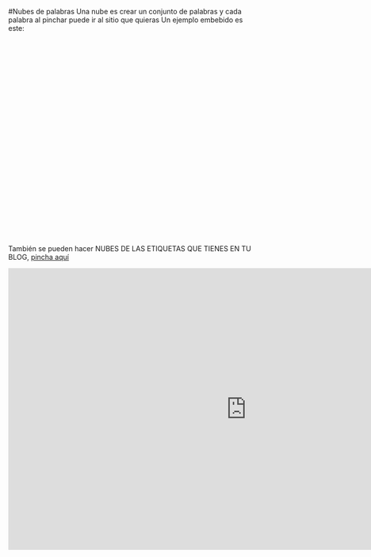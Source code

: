#Nubes de palabras
Una nube es crear un conjunto de palabras y cada palabra al pinchar puede ir al sitio que quieras
Un ejemplo embebido es este:

<div style="width: 400px; height: 400px;" data-wordart-src="//cdn.wordart.com/json/nbxbwywrdop4" data-wordart-show-attribution></div>

También se pueden hacer NUBES DE LAS ETIQUETAS QUE TIENES EN TU BLOG, [pincha aquí](https://catedu.gitbooks.io/aprendizaje-colaborativo-con-blog/content/nube_de_etiquetas.html)


<iframe src="https://docs.google.com/presentation/d/e/2PACX-1vRxLz_5OrrWath9wG6h2i_RX0Ejt98FqqoSmTH9XDWAI9uW-bPfGZOfEBWiTtRYcYQulhJz2zo8Dl3m/embed?start=false&loop=false&delayms=3000" frameborder="0" width="960" height="569" allowfullscreen="true" mozallowfullscreen="true" webkitallowfullscreen="true"></iframe>


<script src="//cdn.wordart.com/wordart.min.js" async defer></script>
